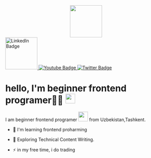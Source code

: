 
<!--
**Muhammad09742/Muhammad09742** is a ✨ _special_ ✨ repository because its `README.md` (this file) appears on your GitHub profile.

Here are some ideas to get you started:

- 🔭 I’m currently working on ...
- 🌱 I’m currently learning ...
- 👯 I’m looking to collaborate on ...
- 🤔 I’m looking for help with ...
- 💬 Ask me about ...
- 📫 How to reach me: ...
- 😄 Pronouns: ...
- ⚡ Fun fact: ...
-->

<div id="header" align="center">
  <img src="https://media.giphy.com/media/M9gbBd9nbDrOTu1Mqx/giphy.gif" width="100"/>
</div>

<div id="badges">
  <a href="https://instagram.com/khsnw.m?igshid=YmMyMTA2M2Y=">
    <img src="https://i.pinimg.com/originals/67/03/1e/67031e426eeaa9a5676b13ee4ef7abfe.jpg" alt="LinkedIn Badge" width="100"/>
  </a>
  <a href="your-youtube-URL">
    <img src="https://img.shields.io/badge/YouTube-red?style=for-the-badge&logo=youtube&logoColor=white" alt="Youtube Badge"/>
  </a>
  <a href="https://twitter.com/khasanovmhmmd">
    <img src="https://img.shields.io/badge/Twitter-blue?style=for-the-badge&logo=twitter&logoColor=white" alt="Twitter Badge"/>
  </a>
</div>

<h1>
  hello, I'm beginner frontend programer👨‍💻
  <img src="https://media.giphy.com/media/hvRJCLFzcasrR4ia7z/giphy.gif" width="30px"/>
</h1>

I am beginner frontend programer <img src="https://media.giphy.com/media/WUlplcMpOCEmTGBtBW/giphy.gif" width="30"> from Uzbekistan,Tashkent.

- :telescope: I'm learning frontend proharming

- :seedling: Exploring Technical Content Writing.

- :zap: in my free time, i do trading


